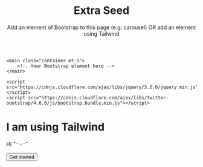<!DOCTYPE html>
<html>
<head>
	<meta charset="utf-8">
	<title>Extra Seed</title>
	<link rel="stylesheet" href="https://cdnjs.cloudflare.com/ajax/libs/twitter-bootstrap/4.6.0/css/bootstrap.min.css">
	<link rel="stylesheet" href="extra.css">
</head>
<body>
	<header class="index-header">
		<div class="container">
			<h1>Extra Seed</h1>
			<p>Add an element of Bootstrap to this page (e.g. carousel) OR add an element using Tailwind</p>
		</div>
	</header>

	<main class="container mt-5">
		<!-- Your Bootstrap element here -->
	</main>

	<script src="https://cdnjs.cloudflare.com/ajax/libs/jquery/3.6.0/jquery.min.js"></script>
	<script src="https://cdnjs.cloudflare.com/ajax/libs/twitter-bootstrap/4.6.0/js/bootstrap.bundle.min.js"></script>
</body>
</html>


<div class="flex justify-center items-center h-screen">
  <div class="bg-white p-6 rounded-lg shadow-lg">
    <h1 class="text-3xl font-bold text-gray-900">I am using Tailwind</h1>
    <p class="text-gray-700 mt-2">Hi  ˶ᵔ ᵕ ᵔ˶ </p>
    <button class="bg-blue-500 hover:bg-blue-700 text-white font-bold py-2 px-4 rounded mt-4">Get started</button>
  </div>
</div>


